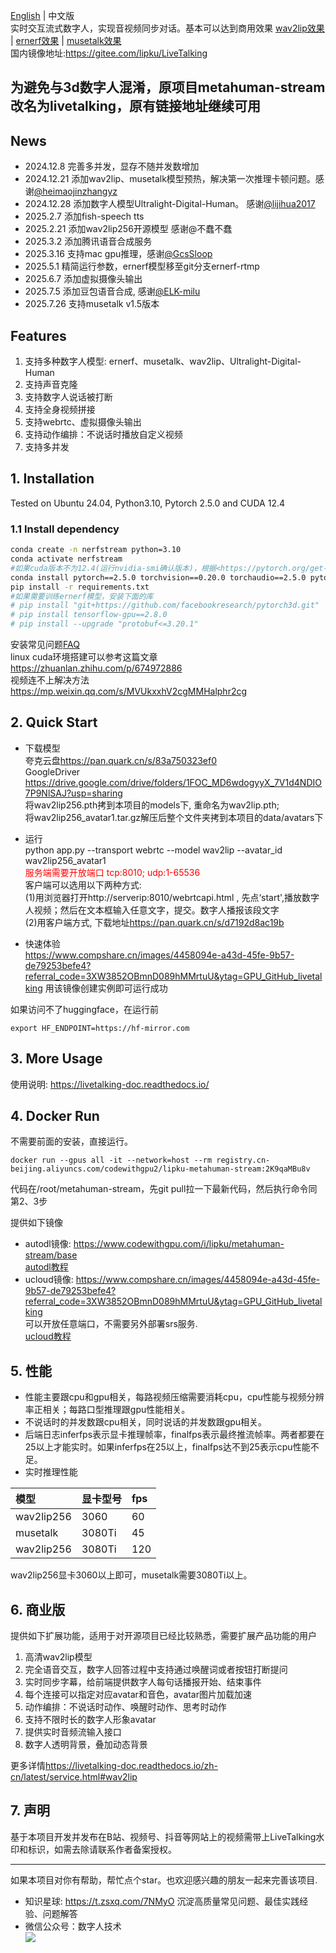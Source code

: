  [English](./README-EN.md) | 中文版   
 实时交互流式数字人，实现音视频同步对话。基本可以达到商用效果
[wav2lip效果](https://www.bilibili.com/video/BV1scwBeyELA/) | [ernerf效果](https://www.bilibili.com/video/BV1G1421z73r/) | [musetalk效果](https://www.bilibili.com/video/BV1gm421N7vQ/)  
国内镜像地址:<https://gitee.com/lipku/LiveTalking> 

## 为避免与3d数字人混淆，原项目metahuman-stream改名为livetalking，原有链接地址继续可用

## News
- 2024.12.8 完善多并发，显存不随并发数增加
- 2024.12.21 添加wav2lip、musetalk模型预热，解决第一次推理卡顿问题。感谢[@heimaojinzhangyz](https://github.com/heimaojinzhangyz)
- 2024.12.28 添加数字人模型Ultralight-Digital-Human。 感谢[@lijihua2017](https://github.com/lijihua2017)
- 2025.2.7 添加fish-speech tts
- 2025.2.21 添加wav2lip256开源模型 感谢@不蠢不蠢
- 2025.3.2 添加腾讯语音合成服务
- 2025.3.16 支持mac gpu推理，感谢[@GcsSloop](https://github.com/GcsSloop) 
- 2025.5.1 精简运行参数，ernerf模型移至git分支ernerf-rtmp
- 2025.6.7 添加虚拟摄像头输出
- 2025.7.5 添加豆包语音合成, 感谢[@ELK-milu](https://github.com/ELK-milu)
- 2025.7.26 支持musetalk v1.5版本

## Features
1. 支持多种数字人模型: ernerf、musetalk、wav2lip、Ultralight-Digital-Human
2. 支持声音克隆
3. 支持数字人说话被打断
4. 支持全身视频拼接
5. 支持webrtc、虚拟摄像头输出
6. 支持动作编排：不说话时播放自定义视频
7. 支持多并发

## 1. Installation

Tested on Ubuntu 24.04, Python3.10, Pytorch 2.5.0 and CUDA 12.4

### 1.1 Install dependency

```bash
conda create -n nerfstream python=3.10
conda activate nerfstream
#如果cuda版本不为12.4(运行nvidia-smi确认版本)，根据<https://pytorch.org/get-started/previous-versions/>安装对应版本的pytorch 
conda install pytorch==2.5.0 torchvision==0.20.0 torchaudio==2.5.0 pytorch-cuda=12.4 -c pytorch -c nvidia
pip install -r requirements.txt
#如果需要训练ernerf模型，安装下面的库
# pip install "git+https://github.com/facebookresearch/pytorch3d.git"
# pip install tensorflow-gpu==2.8.0
# pip install --upgrade "protobuf<=3.20.1"
``` 
安装常见问题[FAQ](https://livetalking-doc.readthedocs.io/zh-cn/latest/faq.html)  
linux cuda环境搭建可以参考这篇文章 <https://zhuanlan.zhihu.com/p/674972886>  
视频连不上解决方法 <https://mp.weixin.qq.com/s/MVUkxxhV2cgMMHalphr2cg>


## 2. Quick Start
- 下载模型  
夸克云盘<https://pan.quark.cn/s/83a750323ef0>    
GoogleDriver <https://drive.google.com/drive/folders/1FOC_MD6wdogyyX_7V1d4NDIO7P9NlSAJ?usp=sharing>  
将wav2lip256.pth拷到本项目的models下, 重命名为wav2lip.pth;  
将wav2lip256_avatar1.tar.gz解压后整个文件夹拷到本项目的data/avatars下
- 运行  
python app.py --transport webrtc --model wav2lip --avatar_id wav2lip256_avatar1  
<font color=red>服务端需要开放端口 tcp:8010; udp:1-65536 </font>  
客户端可以选用以下两种方式:  
(1)用浏览器打开http://serverip:8010/webrtcapi.html , 先点‘start',播放数字人视频；然后在文本框输入任意文字，提交。数字人播报该段文字  
(2)用客户端方式, 下载地址<https://pan.quark.cn/s/d7192d8ac19b>   

- 快速体验  
<https://www.compshare.cn/images/4458094e-a43d-45fe-9b57-de79253befe4?referral_code=3XW3852OBmnD089hMMrtuU&ytag=GPU_GitHub_livetalking> 用该镜像创建实例即可运行成功

如果访问不了huggingface，在运行前
```
export HF_ENDPOINT=https://hf-mirror.com
``` 


## 3. More Usage
使用说明: <https://livetalking-doc.readthedocs.io/>
  
## 4. Docker Run  
不需要前面的安装，直接运行。
```
docker run --gpus all -it --network=host --rm registry.cn-beijing.aliyuncs.com/codewithgpu2/lipku-metahuman-stream:2K9qaMBu8v
```
代码在/root/metahuman-stream，先git pull拉一下最新代码，然后执行命令同第2、3步 

提供如下镜像
- autodl镜像: <https://www.codewithgpu.com/i/lipku/metahuman-stream/base>   
[autodl教程](https://livetalking-doc.readthedocs.io/en/latest/autodl/README.html)
- ucloud镜像: <https://www.compshare.cn/images/4458094e-a43d-45fe-9b57-de79253befe4?referral_code=3XW3852OBmnD089hMMrtuU&ytag=GPU_GitHub_livetalking>  
可以开放任意端口，不需要另外部署srs服务.  
[ucloud教程](https://livetalking-doc.readthedocs.io/en/latest/ucloud/ucloud.html) 


## 5. 性能
- 性能主要跟cpu和gpu相关，每路视频压缩需要消耗cpu，cpu性能与视频分辨率正相关；每路口型推理跟gpu性能相关。  
- 不说话时的并发数跟cpu相关，同时说话的并发数跟gpu相关。  
- 后端日志inferfps表示显卡推理帧率，finalfps表示最终推流帧率。两者都要在25以上才能实时。如果inferfps在25以上，finalfps达不到25表示cpu性能不足。  
- 实时推理性能  

模型    |显卡型号   |fps
:----   |:---   |:---
wav2lip256 | 3060    | 60
musetalk   | 3080Ti  | 45
wav2lip256 | 3080Ti  | 120 

wav2lip256显卡3060以上即可，musetalk需要3080Ti以上。 

## 6. 商业版
提供如下扩展功能，适用于对开源项目已经比较熟悉，需要扩展产品功能的用户
1. 高清wav2lip模型
2. 完全语音交互，数字人回答过程中支持通过唤醒词或者按钮打断提问
3. 实时同步字幕，给前端提供数字人每句话播报开始、结束事件
4. 每个连接可以指定对应avatar和音色，avatar图片加载加速
5. 动作编排：不说话时动作、唤醒时动作、思考时动作
6. 支持不限时长的数字人形象avatar
7. 提供实时音频流输入接口
8. 数字人透明背景，叠加动态背景  

更多详情<https://livetalking-doc.readthedocs.io/zh-cn/latest/service.html#wav2lip>

## 7. 声明
基于本项目开发并发布在B站、视频号、抖音等网站上的视频需带上LiveTalking水印和标识，如需去除请联系作者备案授权。

---
如果本项目对你有帮助，帮忙点个star。也欢迎感兴趣的朋友一起来完善该项目.
* 知识星球: https://t.zsxq.com/7NMyO 沉淀高质量常见问题、最佳实践经验、问题解答  
* 微信公众号：数字人技术  
![](https://mmbiz.qpic.cn/sz_mmbiz_jpg/l3ZibgueFiaeyfaiaLZGuMGQXnhLWxibpJUS2gfs8Dje6JuMY8zu2tVyU9n8Zx1yaNncvKHBMibX0ocehoITy5qQEZg/640?wxfrom=12&tp=wxpic&usePicPrefetch=1&wx_fmt=jpeg&amp;from=appmsg)  

